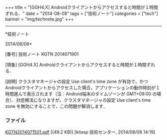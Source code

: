 ﻿+++
title = "[GGH4.X] Androidクライアントからアクセスすると時間が１時間ずれる．"
date = "2014-08-08"
tags = ["技術ノート"]
categories = ["tech"]
banner = "img/technote.jpg"
+++

-----------------------------------------------------------------------------------------------------------------------------

*技術ノート

2014/08/08*


[番号]
技術ノート KGTN 2014071901

[現象]
[GGH4.X] Androidクライアントからアクセスすると時間が１時間ずれる．

[説明]
クラスタマネージャの設定 Use client's time zone
が有効で，かつAndroidクライアントからアクセスした場合，アプリケーションの動作時刻が１時間進んで表示されます（注：Android端末のタイムゾーンが
GMT+09:00 の場合）．対症療法になりますが，クラスタマネージャの設定 Use
client's time zone を無効にすることで，この問題が解消します．


### ファイル

 
 


[KGTN2014071501.pdf](http://techreport.kitasp.net/attachments/download/1708/KGTN2014071501.pdf)
 [(49.2 KB)] [kitasp 技術センター, 2014/08/08
14:19]


 


 

